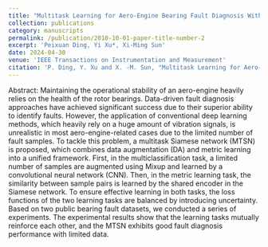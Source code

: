 ```yaml
---
title: "Multitask Learning for Aero-Engine Bearing Fault Diagnosis With Limited Data"
collection: publications
category: manuscripts
permalink: /publication/2010-10-01-paper-title-number-2
excerpt: 'Peixuan Ding, Yi Xu*, Xi-Ming Sun'
date: 2024-04-30
venue: 'IEEE Transactions on Instrumentation and Measurement'
citation: 'P. Ding, Y. Xu and X. -M. Sun, "Multitask Learning for Aero-Engine Bearing Fault Diagnosis With Limited Data," in IEEE Transactions on Instrumentation and Measurement, vol. 73, pp. 1-11, 2024, Art no. 3520111, doi: 10.1109/TIM.2024.3395323.'
---
```


Abstract:
Maintaining the operational stability of an aero-engine heavily relies on the health of the rotor bearings. Data-driven fault diagnosis approaches have achieved significant success due to their superior ability to identify faults. However, the application of conventional deep learning methods, which heavily rely on a huge amount of vibration signals, is unrealistic in most aero-engine-related cases due to the limited number of fault samples. To tackle this problem, a multitask Siamese network (MTSN) is proposed, which combines data augmentation (DA) and metric learning into a unified framework. First, in the multiclassification task, a limited number of samples are augmented using Mixup and learned by a convolutional neural network (CNN). Then, in the metric learning task, the similarity between sample pairs is learned by the shared encoder in the Siamese network. To ensure effective learning in both tasks, the loss functions of the two learning tasks are balanced by introducing uncertainty. Based on two public bearing fault datasets, we conducted a series of experiments. The experimental results show that the learning tasks mutually reinforce each other, and the MTSN exhibits good fault diagnosis performance with limited data.
